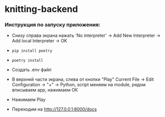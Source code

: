 # knitting-backend

<H3>Инструкция по запуску приложения:</H3>

- Снизу справа экрана нажать 'No interpreter' ->
Add New Interpreter -> Add local Interpreter -> OK

- ```shell
  pip install poetry
  ```

- ```shell
  poetry install
  ```

- Создать .env файл

- В верхней части экрана, слева от кнопки "Play" Current File -> Edit Configuration -> "+" -> Python, script меняем на module, рядом вписываем app, нажимаем ОК
- Нажимаем Play
- Переходим на http://127.0.0.1:8000/docs